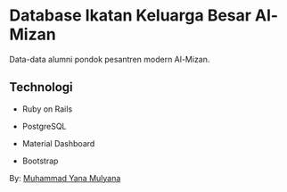 # Database Ikatan Keluarga Besar Al-Mizan
Data-data alumni pondok pesantren modern Al-Mizan.
## Technologi

* Ruby on Rails

* PostgreSQL

* Material Dashboard

* Bootstrap

By: [Muhammad Yana Mulyana](https://yana.web.id)

